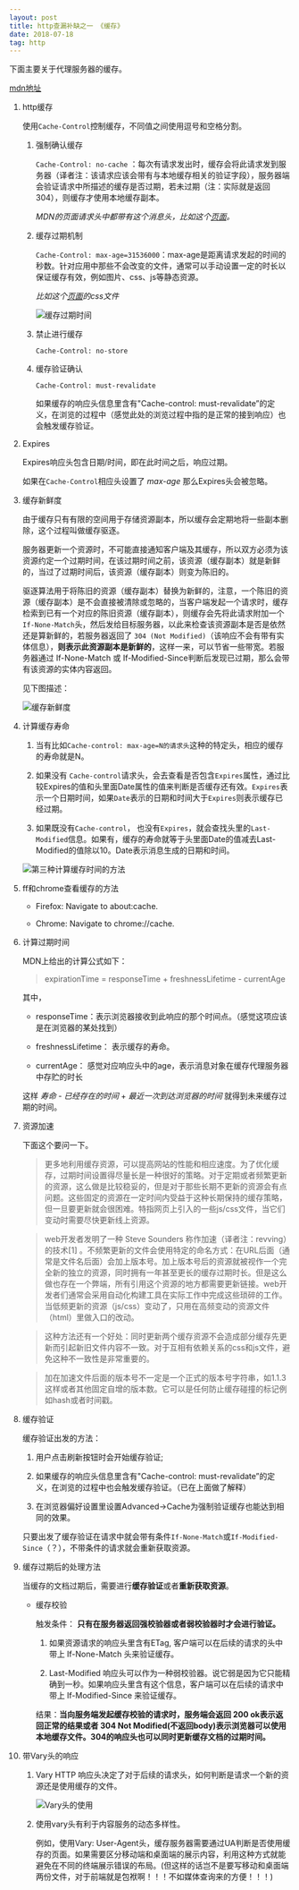 ```yaml
---
layout: post
title: http查漏补缺之一 《缓存》
date: 2018-07-18
tag: http
---
```


下面主要关于代理服务器的缓存。

[mdn地址](https://developer.mozilla.org/zh-CN/docs/Web/HTTP/Caching_FAQ)


1. http缓存

    使用`Cache-Control`控制缓存，不同值之间使用逗号和空格分割。

    1. 强制确认缓存

        `Cache-Control: no-cache` ：每次有请求发出时，缓存会将此请求发到服务器（译者注：该请求应该会带有与本地缓存相关的验证字段），服务器端会验证请求中所描述的缓存是否过期，若未过期（注：实际就是返回304），则缓存才使用本地缓存副本。

        *MDN的页面请求头中都带有这个消息头，比如这个[页面](https://developer.mozilla.org/zh-CN/docs/Web/HTTP/Caching_FAQ)。*

    2. 缓存过期机制

        `Cache-Control: max-age=31536000`：max-age是距离请求发起的时间的秒数。针对应用中那些不会改变的文件，通常可以手动设置一定的时长以保证缓存有效，例如图片、css、js等静态资源。

        *比如这个[页面](https://developer.mozilla.org/zh-CN/docs/Web/HTTP/Caching_FAQ)的css文件*

        ![缓存过期时间](/images/http/1.png)
    
    3. 禁止进行缓存

        `Cache-Control: no-store`

    4. 缓存验证确认

        `Cache-Control: must-revalidate`

        如果缓存的响应头信息里含有"Cache-control: must-revalidate”的定义，在浏览的过程中（感觉此处的浏览过程中指的是正常的接到响应）也会触发缓存验证。

2. Expires

    Expires响应头包含日期/时间，即在此时间之后，响应过期。

    如果在`Cache-Control`相应头设置了 *max-age* 那么Expires头会被忽略。

3. 缓存新鲜度

    由于缓存只有有限的空间用于存储资源副本，所以缓存会定期地将一些副本删除，这个过程叫做缓存驱逐。

    服务器更新一个资源时，不可能直接通知客户端及其缓存，所以双方必须为该资源约定一个过期时间，在该过期时间之前，该资源（缓存副本）就是新鲜的，当过了过期时间后，该资源（缓存副本）则变为陈旧的。

    驱逐算法用于将陈旧的资源（缓存副本）替换为新鲜的，注意，一个陈旧的资源（缓存副本）是不会直接被清除或忽略的，当客户端发起一个请求时，缓存检索到已有一个对应的陈旧资源（缓存副本），则缓存会先将此请求附加一个`If-None-Match`头，然后发给目标服务器，以此来检查该资源副本是否是依然还是算新鲜的，若服务器返回了 `304 (Not Modified)`（该响应不会有带有实体信息），**则表示此资源副本是新鲜的**，这样一来，可以节省一些带宽。若服务器通过 If-None-Match 或 If-Modified-Since判断后发现已过期，那么会带有该资源的实体内容返回。

    见下图描述：

    ![缓存新鲜度](/images/http/HTTPStaleness.png)

4. 计算缓存寿命

    1. 当有比如`Cache-control: max-age=N的请求头`这种的特定头，相应的缓存的寿命就是N。

    2. 如果没有 `Cache-control`请求头，会去查看是否包含`Expires`属性，通过比较Expires的值和头里面Date属性的值来判断是否缓存还有效。`Expires`表示一个日期时间，如果`Date`表示的日期和时间大于`Expires`则表示缓存已经过期。

    3. 如果既没有`Cache-control`， 也没有`Expires`，就会查找头里的`Last-Modified`信息。如果有，缓存的寿命就等于头里面Date的值减去Last-Modified的值除以10。Date表示消息生成的日期和时间。

    ![第三种计算缓存时间的方法](/images/http/2.png)

5. ff和chrome查看缓存的方法

    - Firefox: Navigate to about:cache.

    - Chrome: Navigate to chrome://cache.

6. 计算过期时间

    MDN上给出的计算公式如下：

    > expirationTime = responseTime + freshnessLifetime - currentAge

    其中，

    - responseTime：表示浏览器接收到此响应的那个时间点。（感觉这项应该是在浏览器的某处找到）

    - freshnessLifetime： 表示缓存的寿命。

    - currentAge： 感觉对应响应头中的age，表示消息对象在缓存代理服务器中存贮的时长

    这样 *寿命* - *已经存在的时间* + *最近一次到达浏览器的时间* 就得到未来缓存过期的时间。

7. 资源加速

    下面这个要问一下。

    > 更多地利用缓存资源，可以提高网站的性能和相应速度。为了优化缓存，过期时间设置得尽量长是一种很好的策略。对于定期或者频繁更新的资源，这么做是比较稳妥的，但是对于那些长期不更新的资源会有点问题。这些固定的资源在一定时间内受益于这种长期保持的缓存策略，但一旦要更新就会很困难。特指网页上引入的一些js/css文件，当它们变动时需要尽快更新线上资源。

    >web开发者发明了一种 Steve Sounders 称作加速（译者注：revving）的技术[1] 。不频繁更新的文件会使用特定的命名方式：在URL后面（通常是文件名后面）会加上版本号。加上版本号后的资源就被视作一个完全新的独立的资源，同时拥有一年甚至更长的缓存过期时长。但是这么做也存在一个弊端，所有引用这个资源的地方都需要更新链接。web开发者们通常会采用自动化构建工具在实际工作中完成这些琐碎的工作。当低频更新的资源（js/css）变动了，只用在高频变动的资源文件（html）里做入口的改动。

    >这种方法还有一个好处：同时更新两个缓存资源不会造成部分缓存先更新而引起新旧文件内容不一致。对于互相有依赖关系的css和js文件，避免这种不一致性是非常重要的。

    >加在加速文件后面的版本号不一定是一个正式的版本号字符串，如1.1.3这样或者其他固定自增的版本数。它可以是任何防止缓存碰撞的标记例如hash或者时间戳。



8. 缓存验证

    缓存验证出发的方法：

    1. 用户点击刷新按钮时会开始缓存验证;

    2. 如果缓存的响应头信息里含有"Cache-control: must-revalidate”的定义，在浏览的过程中也会触发缓存验证。（已在上面做了解释）

    3. 在浏览器偏好设置里设置Advanced->Cache为强制验证缓存也能达到相同的效果。

    只要出发了缓存验证在请求中就会带有条件`If-None-Match`或`If-Modified-Since`（？），不带条件的请求就会重新获取资源。

9. 缓存过期后的处理方法

    当缓存的文档过期后，需要进行**缓存验证**或者**重新获取资源**。

    - 缓存校验

        触发条件： **只有在服务器返回强校验器或者弱校验器时才会进行验证。**

      1. 如果资源请求的响应头里含有ETag, 客户端可以在后续的请求的头中带上 If-None-Match 头来验证缓存。

      2. Last-Modified 响应头可以作为一种弱校验器。说它弱是因为它只能精确到一秒。如果响应头里含有这个信息，客户端可以在后续的请求中带上 If-Modified-Since 来验证缓存。

        结果：**当向服务端发起缓存校验的请求时，服务端会返回 200 ok表示返回正常的结果或者 304 Not Modified(不返回body)表示浏览器可以使用本地缓存文件。304的响应头也可以同时更新缓存文档的过期时间。**

10. 带Vary头的响应

    1. Vary HTTP 响应头决定了对于后续的请求头，如何判断是请求一个新的资源还是使用缓存的文件。

        ![Vary头的使用](/images/http/HTTPVary.png)

    2. 使用vary头有利于内容服务的动态多样性。

        例如，使用Vary: User-Agent头，缓存服务器需要通过UA判断是否使用缓存的页面。如果需要区分移动端和桌面端的展示内容，利用这种方式就能避免在不同的终端展示错误的布局。(但这样的话岂不是要写移动和桌面端两份文件，对于前端就是包袱啊！！！不如媒体查询来的方便！！！)

